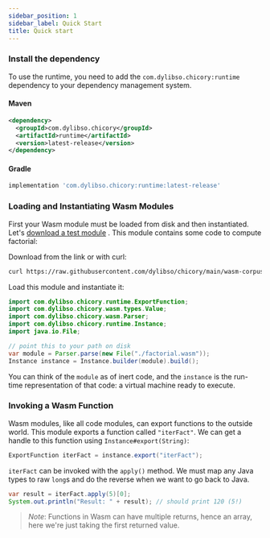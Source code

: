 ```yaml
---
sidebar_position: 1
sidebar_label: Quick Start
title: Quick start
---
```


### Install the dependency

To use the runtime, you need to add the `com.dylibso.chicory:runtime` dependency
to your dependency management system.

#### Maven

```xml
<dependency>
  <groupId>com.dylibso.chicory</groupId>
  <artifactId>runtime</artifactId>
  <version>latest-release</version>
</dependency>
```

#### Gradle

```groovy
implementation 'com.dylibso.chicory:runtime:latest-release'
```


<!--
```java
//DEPS com.dylibso.chicory:docs-lib:999-SNAPSHOT
//DEPS com.dylibso.chicory:runtime:999-SNAPSHOT
```
-->

### Loading and Instantiating Wasm Modules

First your Wasm module must be loaded from disk and then instantiated. Let's [download a test module](https://raw.githubusercontent.com/dylibso/chicory/main/wasm-corpus/src/main/resources/compiled/iterfact.wat.wasm) .
This module contains some code to compute factorial:

Download from the link or with curl:

```bash
curl https://raw.githubusercontent.com/dylibso/chicory/main/wasm-corpus/src/main/resources/compiled/iterfact.wat.wasm > factorial.wasm
```

<!--
```java
docs.FileOps.copyFromWasmCorpus("iterfact.wat.wasm", "factorial.wasm");
```
-->

Load this module and instantiate it:

```java
import com.dylibso.chicory.runtime.ExportFunction;
import com.dylibso.chicory.wasm.types.Value;
import com.dylibso.chicory.wasm.Parser;
import com.dylibso.chicory.runtime.Instance;
import java.io.File;

// point this to your path on disk
var module = Parser.parse(new File("./factorial.wasm"));
Instance instance = Instance.builder(module).build();
```

You can think of the `module` as of inert code, and the `instance` 
is the run-time representation of that code: a virtual machine ready to execute.

### Invoking a Wasm Function

Wasm modules, like all code modules, can export functions to the outside
world. This module exports a function called `"iterFact"`. 
We can get a handle to this function using `Instance#export(String)`:

```java
ExportFunction iterFact = instance.export("iterFact");
```

`iterFact` can be invoked with the `apply()` method. We must map any Java types to raw `long`s and do the reverse
when we want to go back to Java.

```java
var result = iterFact.apply(5)[0];
System.out.println("Result: " + result); // should print 120 (5!)
```

<!--
```java
docs.FileOps.writeResult("docs", "index.md.result", "" + result);
```
-->

> *Note*: Functions in Wasm can have multiple returns, hence an array, here we're just taking the first returned value.
